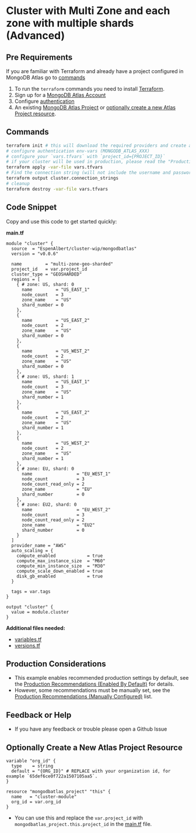 <!-- This file is used to generate the examples/README.md files -->
# Cluster with Multi Zone and each zone with multiple shards (Advanced)

## Pre Requirements
If you are familiar with Terraform and already have a project configured in MongoDB Atlas go to [commands](#commands)

1. To run the `terraform` commands you need to install [Terraform](https://developer.hashicorp.com/terraform/install).
2. Sign up for a [MongoDB Atlas Account](https://www.mongodb.com/products/integrations/hashicorp-terraform)
3. Configure [authentication](https://registry.terraform.io/providers/mongodb/mongodbatlas/latest/docs#authentication)
4. An existing [MongoDB Atlas Project](https://registry.terraform.io/providers/mongodb/mongodbatlas/latest/docs/resources/project) or [optionally create a new Atlas Project resource](#optionally-create-a-new-atlas-project-resource).

## Commands
```sh
terraform init # this will download the required providers and create a `terraform.lock.hcl` file.
# configure authentication env-vars (MONGODB_ATLAS_XXX)
# configure your `vars.tfvars` with `project_id={PROJECT_ID}`
# if your cluster will be used in production, please read the "Production Considerations" below
terraform apply -var-file vars.tfvars
# Find the connection string (will not include the username and password, see the [database_user](https://registry.terraform.io/providers/mongodb/mongodbatlas/latest/docs/resources/database_user) documentation to configure your app's access)
terraform output cluster.connection_strings
# cleanup
terraform destroy -var-file vars.tfvars
```

## Code Snippet

Copy and use this code to get started quickly:

**main.tf**
```hcl
module "cluster" {
  source  = "EspenAlbert/cluster-wip/mongodbatlas"
  version = "v0.0.6"

  name         = "multi-zone-geo-sharded"
  project_id   = var.project_id
  cluster_type = "GEOSHARDED"
  regions = [
    { # zone: US, shard: 0
      name         = "US_EAST_1"
      node_count   = 3
      zone_name    = "US"
      shard_number = 0
    },
    {
      name         = "US_EAST_2"
      node_count   = 2
      zone_name    = "US"
      shard_number = 0
    },
    {
      name         = "US_WEST_2"
      node_count   = 2
      zone_name    = "US"
      shard_number = 0
    },
    { # zone: US, shard: 1
      name         = "US_EAST_1"
      node_count   = 3
      zone_name    = "US"
      shard_number = 1
    },
    {
      name         = "US_EAST_2"
      node_count   = 2
      zone_name    = "US"
      shard_number = 1
    },
    {
      name         = "US_WEST_2"
      node_count   = 2
      zone_name    = "US"
      shard_number = 1
    },
    { # zone: EU, shard: 0
      name                 = "EU_WEST_1"
      node_count           = 3
      node_count_read_only = 2
      zone_name            = "EU"
      shard_number         = 0
    },
    { # zone: EU2, shard: 0
      name                 = "EU_WEST_2"
      node_count           = 3
      node_count_read_only = 2
      zone_name            = "EU2"
      shard_number         = 0
    }
  ]
  provider_name = "AWS"
  auto_scaling = {
    compute_enabled            = true
    compute_max_instance_size  = "M60"
    compute_min_instance_size  = "M30"
    compute_scale_down_enabled = true
    disk_gb_enabled            = true
  }

  tags = var.tags
}

output "cluster" {
  value = module.cluster
}
```

**Additional files needed:**
- [variables.tf](https://github.com/EspenAlbert/terraform-mongodbatlas-cluster-wip/blob/v0.0.6/examples/10_cluster_with_multi_zone_multi_shards/variables.tf)
- [versions.tf](https://github.com/EspenAlbert/terraform-mongodbatlas-cluster-wip/blob/v0.0.6/examples/10_cluster_with_multi_zone_multi_shards/versions.tf)

## Production Considerations
- This example enables recommended production settings by default, see the [Production Recommendations (Enabled By Default)](https://github.com/EspenAlbert/terraform-mongodbatlas-cluster-wip/blob/v0.0.6/README.md#production-recommendations-enabled-by-default) for details.
- However, some recommendations must be manually set, see the [Production Recommendations (Manually Configured)](https://github.com/EspenAlbert/terraform-mongodbatlas-cluster-wip/blob/v0.0.6/README.md#production-recommendations-manually-configured) list.

## Feedback or Help
- If you have any feedback or trouble please open a Github Issue

## Optionally Create a New Atlas Project Resource
```hcl
variable "org_id" {
  type    = string
  default = "{ORG_ID}" # REPLACE with your organization id, for example `65def6ce0f722a1507105aa5`.
}

resource "mongodbatlas_project" "this" {
  name   = "cluster-module"
  org_id = var.org_id
}
```

- You can use this and replace the `var.project_id` with `mongodbatlas_project.this.project_id` in the [main.tf](https://github.com/EspenAlbert/terraform-mongodbatlas-cluster-wip/blob/v0.0.6/examples/10_cluster_with_multi_zone_multi_shards/main.tf) file.
